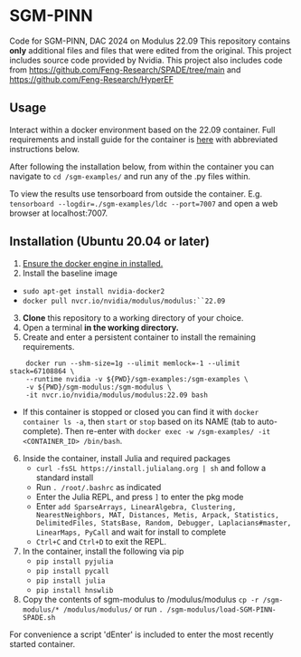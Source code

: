 
# SGM-PINN
Code for SGM-PINN, DAC 2024 on Modulus 22.09
This repository contains **only** additional files and files that were edited from the original. This project includes source code provided by Nvidia.
This project also includes code from https://github.com/Feng-Research/SPADE/tree/main
and https://github.com/Feng-Research/HyperEF

## Usage
Interact within a docker environment based on the 22.09 container. Full requirements and install guide for the container is [here](https://docs.nvidia.com/deeplearning/modulus/modulus-v2209/user_guide/getting_started/installation.html#install-the-docker-engine) with abbreviated instructions below. 

After following the installation below, from within the container you can navigate to `cd /sgm-examples/` and run any of the .py files within. 

To view the results use tensorboard from outside the container. E.g. `tensorboard --logdir=./sgm-examples/ldc --port=7007` and open a web browser at localhost:7007.

## Installation (Ubuntu 20.04 or later)
1. [Ensure the docker engine in installed.](https://docs.docker.com/engine/install/ubuntu/)
2.  Install the baseline image
  - ```sudo apt-get install nvidia-docker2```
  - `docker pull nvcr.io/nvidia/modulus/modulus:``22.09`
3. **Clone** this repository to a working directory of your choice.
4. Open a terminal **in the working directory.**
5. Create and enter a persistent container to install the remaining requirements.
```
    docker run --shm-size=1g --ulimit memlock=-1 --ulimit stack=67108864 \
    --runtime nvidia -v ${PWD}/sgm-examples:/sgm-examples \
    -v ${PWD}/sgm-modulus:/sgm-modulus \
    -it nvcr.io/nvidia/modulus/modulus:22.09 bash
```
  - If this container is stopped or closed you can find it with `docker container ls -a`, then `start` or `stop` based on its NAME (tab to auto-complete). Then re-enter with `docker exec -w /sgm-examples/ -it <CONTAINER_ID> /bin/bash`.
6. Inside the container, install Julia and required packages
	- `curl -fsSL https://install.julialang.org | sh` and follow a standard install
	- Run `. /root/.bashrc` as indicated
	- Enter the Julia REPL, and press `]` to enter the pkg mode
	- Enter `add SparseArrays, LinearAlgebra, Clustering, NearestNeighbors, MAT, Distances, Metis, Arpack, Statistics, DelimitedFiles, StatsBase, Random, Debugger, Laplacians#master, LinearMaps, PyCall` and wait for install to complete
	- `Ctrl+C` and `Ctrl+D` to exit the REPL.
7. In the container, install the following via pip
	- `pip install pyjulia`
	- `pip install pycall`
	- `pip install julia`
	- `pip install hnswlib`
8. Copy the contents of sgm-modulus to /modulus/modulus `cp -r /sgm-modulus/* /modulus/modulus/` or run `. /sgm-modulus/load-SGM-PINN-SPADE.sh`

For convenience a script 'dEnter' is included to enter the most recently started container.
